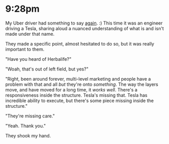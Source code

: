 # 9:28pm

My Uber driver had something to say [again](12-21pm.md). :) This time it was an engineer driving a Tesla, sharing aloud a nuanced understanding of what is and isn't made under that name.

They made a specific point, almost hesitated to do so, but it was really important to them.

"Have you heard of Herbalife?"

"Woah, that's out of left field, but yes?"

"Right, been around forever, multi-level marketing and people have a problem with that and all _but_ they're onto _something_. The way the layers move, and have moved for a long time, it _works well_. There's a responsiveness inside the structure. Tesla's missing that. Tesla has incredible ability to execute, but there's some piece missing inside the structure."

"They're missing care."

"Yeah. Thank you."

They shook my hand.
